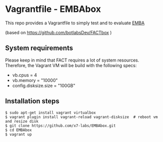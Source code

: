 # Vagrantfile  - EMBAbox
This repo provides a Vagrantfile to simply test and to evaluate [EMBA](https://github.com/e-m-b-a/emba)

(based on https://github.com/botlabsDev/FACTbox )

## System requirements
Please keep in mind that FACT requires a lot of system resources. Therefore, the Vagrant VM will be build
with the following specs:

  * vb.cpus = 4
  * vb.memory = "10000"
  * config.disksize.size = "100GB"

## Installation steps

  ```
  $ sudo apt-get install vagrant virtualbox
  $ vagrant plugin install vagrant-reload vagrant-disksize  # reboot vm and resize disk
  $ git clone https://github.com/x7-labs/EMBAbox.git
  $ cd EMBAbox
  $ vagrant up
  ```

